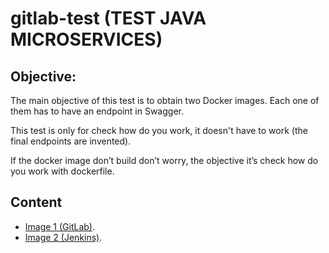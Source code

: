 # gitlab-test (TEST JAVA MICROSERVICES)

## Objective:

The main objective of this test is to obtain two Docker images. Each one of them has to
have an endpoint in Swagger.

This test is only for check how do you work, it doesn't have to work (the final endpoints are
invented).

If the docker image don’t build don’t worry, the objective it’s check how do you work with
dockerfile.

## Content

* [Image 1 (GitLab)](Image1).
* [Image 2 (Jenkins)](Image2).